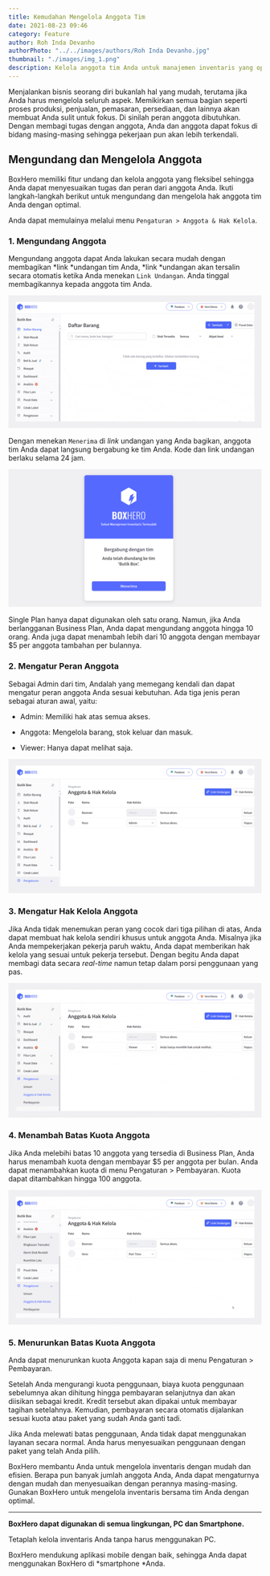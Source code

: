 ```yaml
---
title: Kemudahan Mengelola Anggota Tim
date: 2021-08-23 09:46
category: Feature
author: Roh Inda Devanho
authorPhoto: "../../images/authors/Roh Inda Devanho.jpg"
thumbnail: "./images/img_1.png"
description: Kelola anggota tim Anda untuk manajemen inventaris yang optimal.
---
```


Menjalankan bisnis seorang diri bukanlah hal yang mudah, terutama jika Anda harus mengelola seluruh aspek. Memikirkan semua bagian seperti proses produksi, penjualan, pemasaran, persediaan, dan lainnya akan membuat Anda sulit untuk fokus. Di sinilah peran anggota dibutuhkan. Dengan membagi tugas dengan anggota, Anda dan anggota dapat fokus di bidang masing-masing sehingga pekerjaan pun akan lebih terkendali.

## Mengundang dan Mengelola Anggota

BoxHero memiliki fitur undang dan kelola anggota yang fleksibel sehingga Anda dapat menyesuaikan tugas dan peran dari anggota Anda. Ikuti langkah-langkah berikut untuk mengundang dan mengelola hak anggota tim Anda dengan optimal.

Anda dapat memulainya melalui menu `Pengaturan > Anggota & Hak Kelola`.

### 1. Mengundang Anggota

Mengundang anggota dapat Anda lakukan secara mudah dengan membagikan *link *undangan tim Anda, *link *undangan akan tersalin secara otomatis ketika Anda menekan `Link Undangan`. Anda tinggal membagikannya kepada anggota tim Anda.

![Mengundang Anggota-Fitur undang anggota](images/img_2.gif)

Dengan menekan `Menerima` di *link* undangan yang Anda bagikan, anggota tim Anda dapat langsung bergabung ke tim Anda. Kode dan link undangan berlaku selama 24 jam.

![Pesan undangan BoxHero](images/img_3.png)

<caution-box>

Single Plan hanya dapat digunakan oleh satu orang. Namun, jika Anda berlangganan Business Plan, Anda dapat mengundang anggota hingga 10 orang. Anda juga dapat menambah lebih dari 10 anggota dengan membayar $5 per anggota tambahan per bulannya.

</caution-box>

### 2. Mengatur Peran Anggota

Sebagai Admin dari tim, Andalah yang memegang kendali dan dapat mengatur peran anggota Anda sesuai kebutuhan. Ada tiga jenis peran sebagai aturan awal, yaitu:

- Admin: Memiliki hak atas semua akses.

- Anggota: Mengelola barang, stok keluar dan masuk.

- Viewer: Hanya dapat melihat saja.

![Fitur peran anggota](images/img_4.gif)

### 3. Mengatur Hak Kelola Anggota

Jika Anda tidak menemukan peran yang cocok dari tiga pilihan di atas, Anda dapat membuat hak kelola sendiri khusus untuk anggota Anda. Misalnya jika Anda mempekerjakan pekerja paruh waktu, Anda dapat memberikan hak kelola yang sesuai untuk pekerja tersebut. Dengan begitu Anda dapat membagi data secara *real-time* namun tetap dalam porsi penggunaan yang pas.

![Fitur hak kelola anggota](images/img_5.gif)

### 4. Menambah Batas Kuota Anggota

Jika Anda melebihi batas 10 anggota yang tersedia di Business Plan, Anda harus menambah kuota dengan membayar $5 per anggota per bulan. Anda dapat menambahkan kuota di menu Pengaturan > Pembayaran. Kuota dapat ditambahkan hingga 100 anggota.

![Fitur penambahan dan pengurangan batas penggunaan](images/img_6.gif)

### 5. Menurunkan Batas Kuota Anggota

Anda dapat menurunkan kuota Anggota kapan saja di menu Pengaturan > Pembayaran.

Setelah Anda mengurangi kuota penggunaan, biaya kuota penggunaan sebelumnya akan dihitung hingga pembayaran selanjutnya dan akan diisikan sebagai kredit. Kredit tersebut akan dipakai untuk membayar tagihan setelahnya. Kemudian, pembayaran secara otomatis dijalankan sesuai kuota atau paket yang sudah Anda ganti tadi.

<caution-box>

Jika Anda melewati batas penggunaan, Anda tidak dapat menggunakan layanan secara normal. Anda harus menyesuaikan penggunaan dengan paket yang telah Anda pilih.

</caution-box>

BoxHero membantu Anda untuk mengelola inventaris dengan mudah dan efisien. Berapa pun banyak jumlah anggota Anda, Anda dapat mengaturnya dengan mudah dan menyesuaikan dengan perannya masing-masing. Gunakan BoxHero untuk mengelola inventaris bersama tim Anda dengan optimal.



<hr/>

<tip-box>

**BoxHero dapat digunakan di semua lingkungan, PC dan ****Smartphone****.**

Tetaplah kelola inventaris Anda tanpa harus menggunakan PC.

BoxHero mendukung aplikasi mobile dengan baik, sehingga Anda dapat menggunakan BoxHero di *smartphone *Anda.

</tip-box>



